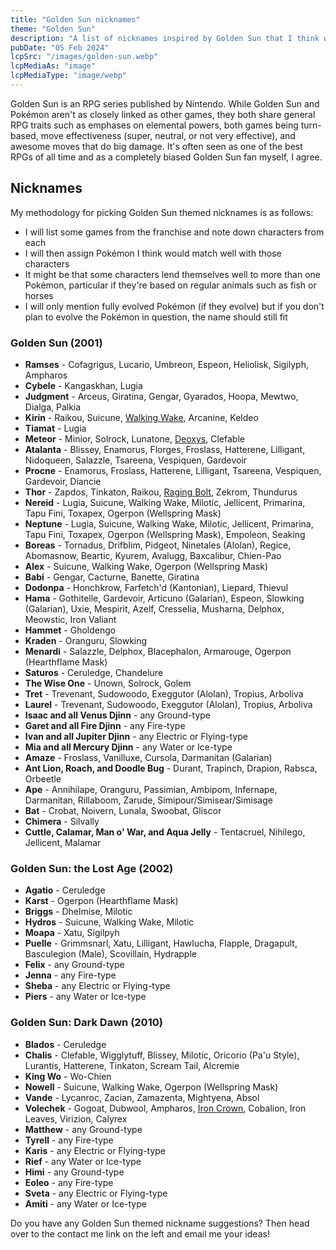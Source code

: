 ```yaml
---
title: "Golden Sun nicknames"
theme: "Golden Sun"
description: "A list of nicknames inspired by Golden Sun that I think would work well with Pokémon."
pubDate: "05 Feb 2024"
lcpSrc: "/images/golden-sun.webp"
lcpMediaAs: "image"
lcpMediaType: "image/webp"
---
```


Golden Sun is an RPG series published by Nintendo. While Golden Sun and Pokémon aren't as closely linked as other games, they both share general RPG traits such as emphases on elemental powers, both games being turn-based, move effectiveness (super, neutral, or not very effective), and awesome moves that do big damage. It's often seen as one of the best RPGs of all time and as a completely biased Golden Sun fan myself, I agree.

## Nicknames

My methodology for picking Golden Sun themed nicknames is as follows:

* I will list some games from the franchise and note down characters from each
* I will then assign Pokémon I think would match well with those characters
* It might be that some characters lend themselves well to more than one Pokémon, particular if they're based on regular animals such as fish or horses
* I will only mention fully evolved Pokémon (if they evolve) but if you don't plan to evolve the Pokémon in question, the name should still fit

### Golden Sun (2001)

* **Ramses** - Cofagrigus, Lucario, Umbreon, Espeon, Heliolisk, Sigilyph, Ampharos
* **Cybele** - Kangaskhan, Lugia
* **Judgment** - Arceus, Giratina, Gengar, Gyarados, Hoopa, Mewtwo, Dialga, Palkia
* **Kirin** - Raikou, Suicune, [Walking Wake](/nicknames/walking-wake/), Arcanine, Keldeo
* **Tiamat** - Lugia
* **Meteor** - Minior, Solrock, Lunatone, [Deoxys](/nicknames/deoxys/), Clefable
* **Atalanta** - Blissey, Enamorus, Florges, Froslass, Hatterene, Lilligant, Nidoqueen, Salazzle, Tsareena, Vespiquen, Gardevoir
* **Procne** - Enamorus, Froslass, Hatterene, Lilligant, Tsareena, Vespiquen, Gardevoir, Diancie
* **Thor** - Zapdos, Tinkaton, Raikou, [Raging Bolt](/nicknames/raging-bolt/), Zekrom, Thundurus
* **Nereid** - Lugia, Suicune, Walking Wake, Milotic, Jellicent, Primarina, Tapu Fini, Toxapex, Ogerpon (Wellspring Mask)
* **Neptune** - Lugia, Suicune, Walking Wake, Milotic, Jellicent, Primarina, Tapu Fini, Toxapex, Ogerpon (Wellspring Mask), Empoleon, Seaking
* **Boreas** - Tornadus, Drifblim, Pidgeot, Ninetales (Alolan), Regice, Abomasnow, Beartic, Kyurem, Avalugg, Baxcalibur, Chien-Pao
* **Alex** - Suicune, Walking Wake, Ogerpon (Wellspring Mask)
* **Babi** - Gengar, Cacturne, Banette, Giratina
* **Dodonpa** - Honchkrow, Farfetch'd (Kantonian), Liepard, Thievul
* **Hama** - Gothitelle, Gardevoir, Articuno (Galarian), Espeon, Slowking (Galarian), Uxie, Mespirit, Azelf, Cresselia, Musharna, Delphox, Meowstic, Iron Valiant
* **Hammet** - Gholdengo
* **Kraden** - Oranguru, Slowking
* **Menardi** - Salazzle, Delphox, Blacephalon, Armarouge, Ogerpon (Hearthflame Mask)
* **Saturos** - Ceruledge, Chandelure
* **The Wise One** - Unown, Solrock, Golem
* **Tret** - Trevenant, Sudowoodo, Exeggutor (Alolan), Tropius, Arboliva
* **Laurel** - Trevenant, Sudowoodo, Exeggutor (Alolan), Tropius, Arboliva
* **Isaac and all Venus Djinn** - any Ground-type
* **Garet and all Fire Djinn** - any Fire-type
* **Ivan and all Jupiter Djinn** - any Electric or Flying-type
* **Mia and all Mercury Djinn** - any Water or Ice-type
* **Amaze** - Froslass, Vanilluxe, Cursola, Darmanitan (Galarian)
* **Ant Lion, Roach, and Doodle Bug** - Durant, Trapinch, Drapion, Rabsca, Orbeetle
* **Ape** - Annihilape, Oranguru, Passimian, Ambipom, Infernape, Darmanitan, Rillaboom, Zarude, Simipour/Simisear/Simisage
* **Bat** - Crobat, Noivern, Lunala, Swoobat, Gliscor
* **Chimera** - Silvally
* **Cuttle, Calamar, Man o' War, and Aqua Jelly** - Tentacruel, Nihilego, Jellicent, Malamar

### Golden Sun: the Lost Age (2002)

* **Agatio** - Ceruledge
* **Karst** - Ogerpon (Hearthflame Mask)
* **Briggs** - Dhelmise, Milotic
* **Hydros** - Suicune, Walking Wake, Milotic
* **Moapa** - Xatu, Sigilpyh
* **Puelle** - Grimmsnarl, Xatu, Lilligant, Hawlucha, Flapple, Dragapult, Basculegion (Male), Scovillain, Hydrapple
* **Felix** - any Ground-type
* **Jenna** - any Fire-type
* **Sheba** - any Electric or Flying-type
* **Piers** - any Water or Ice-type

### Golden Sun: Dark Dawn (2010)

* **Blados** - Ceruledge
* **Chalis** - Clefable, Wigglytuff, Blissey, Milotic, Oricorio (Pa'u Style), Lurantis, Hatterene, Tinkaton, Scream Tail, Alcremie
* **King Wo** - Wo-Chien
* **Nowell** - Suicune, Walking Wake, Ogerpon (Wellspring Mask)
* **Vande** - Lycanroc, Zacian, Zamazenta, Mightyena, Absol
* **Volechek** - Gogoat, Dubwool, Ampharos, [Iron Crown](/nicknames/iron-crown./), Cobalion, Iron Leaves, Virizion, Calyrex
* **Matthew** - any Ground-type
* **Tyrell** - any Fire-type
* **Karis** - any Electric or Flying-type
* **Rief** - any Water or Ice-type
* **Himi** - any Ground-type
* **Eoleo** - any Fire-type
* **Sveta** - any Electric or Flying-type
* **Amiti** - any Water or Ice-type


Do you have any Golden Sun themed nickname suggestions? Then head over to the contact me link on the left and email me your ideas!